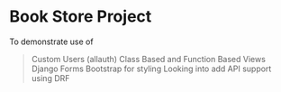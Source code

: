 # Book Store Project
To demonstrate use of
> Custom Users (allauth)
> Class Based and Function Based Views
> Django Forms
> Bootstrap for styling
> Looking into add API support using DRF
